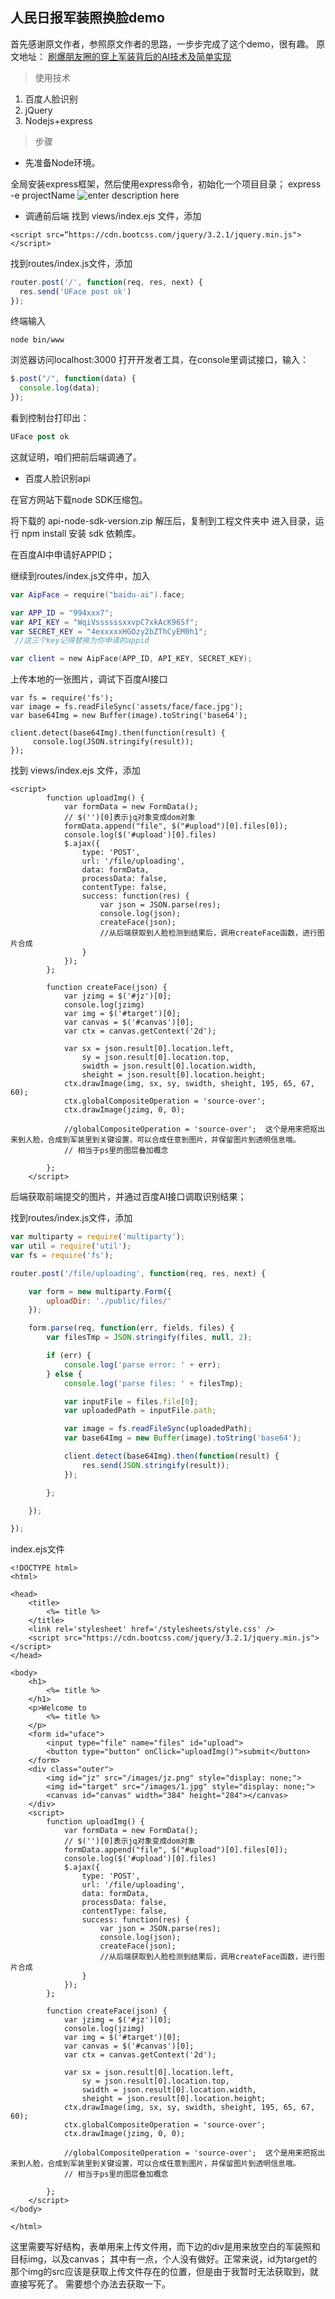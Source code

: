 ## 人民日报军装照换脸demo
首先感谢原文作者，参照原文作者的思路，一步步完成了这个demo，很有趣。
原文地址：
[刷爆朋友圈的穿上军装背后的AI技术及简单实现][1]


> 使用技术

 1. 百度人脸识别
 2. jQuery
 3. Nodejs+express


> 步骤

 - 先准备Node环境。


 全局安装express框架，然后使用express命令，初始化一个项目目录；
 express -e  projectName
 ![enter description here][2]


  [1]: https://www.youyong.top/article/11597fcc6b4ee?yyfr=sf
  [2]: ./images/2017-10-23_162245.jpg "2017-10-23_162245.jpg"
  
 
 - 调通前后端
 找到 views/index.ejs 文件，添加

``` vbscript-html
<script src=“https://cdn.bootcss.com/jquery/3.2.1/jquery.min.js"></script>
```
找到routes/index.js文件，添加

``` javascript
router.post('/', function(req, res, next) {
  res.send('UFace post ok')
});
```
终端输入

``` puppet
node bin/www
```
浏览器访问localhost:3000
打开开发者工具，在console里调试接口，输入：

``` javascript
$.post("/", function(data) {
  console.log(data);
});
```
看到控制台打印出：

``` stata
UFace post ok
```
这就证明，咱们把前后端调通了。

 - 百度人脸识别api


 在官方网站下载node SDK压缩包。

将下载的 api-node-sdk-version.zip 解压后，复制到工程文件夹中
进入目录，运行 npm install 安装 sdk 依赖库。

在百度AI中申请好APPID；

继续到routes/index.js文件中，加入

``` kotlin
var AipFace = require("baidu-ai").face;

var APP_ID = "994xxx7";
var API_KEY = "WqiVssssssxxvpC7xkAcK96Sf";
var SECRET_KEY = "4exxxxxHGOzy2bZThCyEM0h1";
 //这三个key记得替换为你申请的appid 

var client = new AipFace(APP_ID, API_KEY, SECRET_KEY);
```
上传本地的一张图片，调试下百度AI接口

``` nimrod
var fs = require('fs');
var image = fs.readFileSync('assets/face/face.jpg');
var base64Img = new Buffer(image).toString('base64');

client.detect(base64Img).then(function(result) {  
     console.log(JSON.stringify(result)); 
});
```
找到 views/index.ejs 文件，添加

``` vbscript-html
<script>
        function uploadImg() {
            var formData = new FormData();
            // $('')[0]表示jq对象变成dom对象
            formData.append("file", $("#upload")[0].files[0]);
            console.log($('#upload')[0].files)
            $.ajax({
                type: 'POST',
                url: '/file/uploading',
                data: formData,
                processData: false,
                contentType: false,
                success: function(res) {
                    var json = JSON.parse(res);
                    console.log(json);
                    createFace(json);
                    //从后端获取到人脸检测到结果后，调用createFace函数，进行图片合成  
                }
            });
        };

        function createFace(json) {
            var jzimg = $('#jz')[0];
            console.log(jzimg)
            var img = $('#target')[0];
            var canvas = $('#canvas')[0];
            var ctx = canvas.getContext('2d');

            var sx = json.result[0].location.left,
                sy = json.result[0].location.top,
                swidth = json.result[0].location.width,
                sheight = json.result[0].location.height;
            ctx.drawImage(img, sx, sy, swidth, sheight, 195, 65, 67, 60);
            ctx.globalCompositeOperation = 'source-over';
            ctx.drawImage(jzimg, 0, 0);

            //globalCompositeOperation = 'source-over';  这个是用来把抠出来到人脸，合成到军装里到关键设置，可以合成任意到图片，并保留图片到透明信息哦。
            // 相当于ps里的图层叠加概念

        };
    </script>
```

后端获取前端提交的图片，并通过百度AI接口调取识别结果；

找到routes/index.js文件，添加

``` javascript
var multiparty = require('multiparty');
var util = require('util');
var fs = require('fs');

router.post('/file/uploading', function(req, res, next) {

    var form = new multiparty.Form({
        uploadDir: './public/files/'
    });

    form.parse(req, function(err, fields, files) {
        var filesTmp = JSON.stringify(files, null, 2);

        if (err) {
            console.log('parse error: ' + err);
        } else {
            console.log('parse files: ' + filesTmp);

            var inputFile = files.file[0];
            var uploadedPath = inputFile.path;

            var image = fs.readFileSync(uploadedPath);
            var base64Img = new Buffer(image).toString('base64');

            client.detect(base64Img).then(function(result) {
                res.send(JSON.stringify(result));
            });

        };

    });

});
```

index.ejs文件

``` vbscript-html
<!DOCTYPE html>
<html>

<head>
    <title>
        <%= title %>
    </title>
    <link rel='stylesheet' href='/stylesheets/style.css' />
    <script src="https://cdn.bootcss.com/jquery/3.2.1/jquery.min.js"></script>
</head>

<body>
    <h1>
        <%= title %>
    </h1>
    <p>Welcome to
        <%= title %>
    </p>
    <form id="uface">
        <input type="file" name="files" id="upload">
        <button type="button" onClick="uploadImg()">submit</button>
    </form>
    <div class="outer">
        <img id="jz" src="/images/jz.png" style="display: none;">
        <img id="target" src="/images/1.jpg" style="display: none;">
        <canvas id="canvas" width="384" height="284"></canvas>
    </div>
    <script>
        function uploadImg() {
            var formData = new FormData();
            // $('')[0]表示jq对象变成dom对象
            formData.append("file", $("#upload")[0].files[0]);
            console.log($('#upload')[0].files)
            $.ajax({
                type: 'POST',
                url: '/file/uploading',
                data: formData,
                processData: false,
                contentType: false,
                success: function(res) {
                    var json = JSON.parse(res);
                    console.log(json);
                    createFace(json);
                    //从后端获取到人脸检测到结果后，调用createFace函数，进行图片合成  
                }
            });
        };

        function createFace(json) {
            var jzimg = $('#jz')[0];
            console.log(jzimg)
            var img = $('#target')[0];
            var canvas = $('#canvas')[0];
            var ctx = canvas.getContext('2d');

            var sx = json.result[0].location.left,
                sy = json.result[0].location.top,
                swidth = json.result[0].location.width,
                sheight = json.result[0].location.height;
            ctx.drawImage(img, sx, sy, swidth, sheight, 195, 65, 67, 60);
            ctx.globalCompositeOperation = 'source-over';
            ctx.drawImage(jzimg, 0, 0);

            //globalCompositeOperation = 'source-over';  这个是用来把抠出来到人脸，合成到军装里到关键设置，可以合成任意到图片，并保留图片到透明信息哦。
            // 相当于ps里的图层叠加概念

        };
    </script>
</body>

</html>
```
这里需要写好结构，表单用来上传文件用，而下边的div是用来放空白的军装照和目标img，以及canvas；
其中有一点，个人没有做好。正常来说，id为target的那个img的src应该是获取上传文件存在的位置，但是由于我暂时无法获取到，就直接写死了。
需要想个办法去获取一下。


